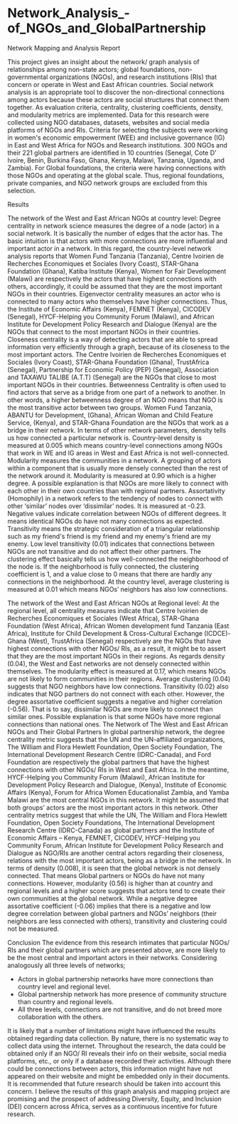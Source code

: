 # Network_Analysis_-of_NGOs_and_GlobalPartnership

Network Mapping and Analysis Report

This project gives an insight about the network/ graph analysis of relationships among non-state actors; global foundations, non-governmental organizations (NGOs), and research institutions (RIs) that concern or operate in West and East African countries. Social network analysis is an appropriate tool to discover the non-directional connections among actors because these actors are social structures that connect them together. As evaluation criteria, centrality, clustering coefficients, density, and modularity metrics are implemented. 
Data for this research were collected using NGO databases, datasets, websites and social media platforms of NGOs and RIs. Criteria for selecting the subjects were working in women's economic empowerment (WEE) and inclusive governance (IG) in East and West Africa for NGOs and Research institutions. 300 NGOs and their 221 global partners are identified in 10 countries (Senegal, Cote D’ Ivoire, Benin, Burkina Faso, Ghana, Kenya, Malawi, Tanzania, Uganda, and Zambia). For Global foundations, the criteria were having connections with those NGOs and operating at the global scale. Thus, regional foundations, private companies, and NGO network groups are excluded from this selection.

Results

The network of the West and East African NGOs at country level:
Degree centrality in network science measures the degree of a node (actor) in a social network. It is basically the number of edges that the actor has. The basic intuition is that actors with more connections are more influential and important actor in a network. In this regard, the country-level network analysis reports that Women Fund Tanzania (Tanzania), Centre Ivoirien de Recherches Economiques et Sociales (Ivory Coast), STAR-Ghana Foundation (Ghana), Katiba Institute (Kenya), Women for Fair Development (Malawi) are respectively the actors that have highest connections with others, accordingly, it could be assumed that they are the most important NGOs in their countries. Eigenvector centrality measures an actor who is connected to many actors who themselves have higher connections. Thus, the Institute of Economic Affairs (Kenya), FEMNET (Kenya), CICODEV (Senegal), HYCF-Helping you Community Forum (Malawi), and African Institute for Development Policy Research and Dialogue (Kenya) are the NGOs that connect to the most important NGOs in their countries. Closeness centrality is a way of detecting actors that are able to spread information very efficiently through a graph, because of its closeness to the most important actors. The Centre Ivoirien de Recherches Economiques et Sociales (Ivory Coast), STAR-Ghana Foundation (Ghana), TrustAfrica (Senegal), Partnership for Economic Policy (PEP) (Senegal), Association and TAXAWU TALIBE (A.T.T) (Senegal) are the NGOs that close to most important NGOs in their countries. Betweenness Centrality is often used to find actors that serve as a bridge from one part of a network to another. In other words, a higher betweenness degree of an NGO means that NGO is the most transitive actor between two groups. Women Fund Tanzania, ABANTU for Development, (Ghana), African Woman and Child Feature Service, (Kenya), and STAR-Ghana Foundation are the NGOs that work as a bridge in their network.
In terms of other network parameters, density tells us how connected a particular network is. Country-level density is measured at 0.005 which means country-level connections among NGOs that work in WE and IG areas in West and East Africa is not well-connected.
Modularity measures the communities in a network. A grouping of actors within a component that is usually more densely connected than the rest of the network around it. Modularity is measured at 0.90 which is a higher degree. A possible explanation is that NGOs are more likely to connect with each other in their own countries than with regional partners.
Assortativity (Homophily) in a network refers to the tendency of nodes to connect with other ‘similar’ nodes over ‘dissimilar’ nodes. It is measured at -0.23. Negative values indicate correlation between NGOs of different degrees. It means identical NGOs do have not many connections as expected.
Transitivity means the strategic consideration of a triangular relationship such as my friend's friend is my friend and my enemy's friend are my enemy. Low level transitivity (0.01) indicates that connections between NGOs are not transitive and do not affect their other partners.
The clustering effect basically tells us how well-connected the neighborhood of the node is. If the neighborhood is fully connected, the clustering coefficient is 1, and a value close to 0 means that there are hardly any connections in the neighborhood. At the country level, average clustering is measured at 0.01 which means NGOs’ neighbors has also low connections.

The network of the West and East African NGOs at Regional level:
At the regional level, all centrality measures indicate that Centre Ivoirien de Recherches Economiques et Sociales (West Africa), STAR-Ghana Foundation (West Africa), African Women development fund Tanzania (East Africa), Institute for Child Development & Cross-Cultural Exchange (ICDCE)-Ghana (West), TrustAfrica (Senegal) respectively are the NGOs that have highest connections with other NGOs/ RIs, as a result, it might be to assert that they are the most important NGOs in their regions.
As regards density (0.04), the West and East networks are not densely connected within themselves. The modularity effect is measured at 0.17, which means NGOs are not likely to form communities in their regions. Average clustering (0.04) suggests that NGO neighbors have low connections. Transitivity (0.02) also indicates that NGO partners do not connect with each other. However, the degree assortative coefficient suggests a negative and higher correlation (-0.56). That is to say, dissimilar NGOs are more likely to connect than similar ones. Possible explanation is that some NGOs have more regional connections than national ones.
The Network of The West and East African NGOs and Their Global Partners
In global partnership network, the degree centrality metric suggests that the UN and the UN-affiliated organizations, The William and Flora Hewlett Foundation, Open Society Foundation, The International Development Research Centre (IDRC-Canada), and Ford Foundation are respectively the global partners that have the highest connections with other NGOs/ RIs in West and East Africa. In the meantime, HYCF-Helping you Community Forum (Malawi), African Institute for Development Policy Research and Dialogue, (Kenya), Institute of Economic Affairs (Kenya), Forum for Africa Women Educationalist Zambia, and Yamba Malawi are the most central NGOs in this network. It might be assumed that both groups’ actors are the most important actors in this network. 
Other centrality metrics suggest that while the UN, The William and Flora Hewlett Foundation, Open Society Foundations, The International Development Research Centre (IDRC-Canada) as global partners and the Institute of Economic Affairs – Kenya, FEMNET, CICODEV, HYCF-Helping you Community Forum, African Institute for Development Policy Research and Dialogue as NGO/RIs are another central actors regarding their closeness, relations with the most important actors, being as a bridge in the network.
In terms of density (0.008), it is seen that the global network is not densely connected. That means Global partners or NGOs do have not many connections. However, modularity (0.56) is higher than at country and regional levels and a higher score suggests that actors tend to create their own communities at the global network. While a negative degree assortative coefficient (-0.06) implies that there is a negative and low degree correlation between global partners and NGOs’ neighbors (their neighbors are less connected with others), transitivity and clustering could not be measured. 

Conclusion
The evidence from this research intimates that particular NGOs/ RIs and their global partners which are presented above, are more likely to be the most central and important actors in their networks. Considering analogously all three levels of networks;
- Actors in global partnership networks have more connections than country level and regional level.
- Global partnership network has more presence of community structure than country and regional levels. 
- All three levels, connections are not transitive, and do not breed more collaboration with the others.

It is likely that a number of limitations might have influenced the results obtained regarding data collection. By nature, there is no systematic way to collect data using the internet. Throughout the research, the data could be obtained only if an NGO/ RI reveals their info on their website, social media platforms, etc., or only if a database recorded their activities. Although there could be connections between actors, this information might have not appeared on their website and might be embedded only in their documents. It is recommended that future research should be taken into account this concern. I believe the results of this graph analysis and mapping project are promising and the prospect of addressing Diversity, Equity, and Inclusion (DEI) concern across Africa, serves as a continuous incentive for future research. 
